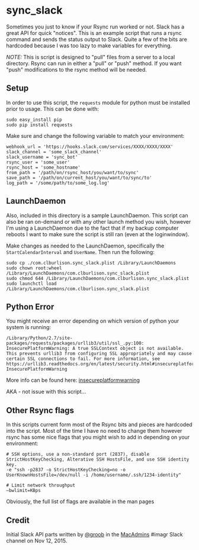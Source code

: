 sync_slack
===

Sometimes you just to know if your Rsync run worked or not. Slack has a great API for quick "notices". This is an example script that runs a rsync command and sends the status output to Slack. Quite a few of the bits are hardcoded because I was too lazy to make variables for everything. 

_NOTE:_ This is script is designed to "pull" files from a server to a local directory. Rsync can run in either a "pull" or "push" method. If you want "push" modifications to the rsync method will be needed.

## Setup
In order to use this script, the `requests` module for python must be installed prior to usage. This can be done with:  

	sudo easy_install pip
	sudo pip install requests

Make sure and change the following variable to match your environment:

    webhook_url = 'https://hooks.slack.com/services/XXXX/XXXX/XXXX'
    slack_channel = 'some_slack_channel'
    slack_username = 'sync_bot'
    rsync_user = 'some_user'
    rsync_host = 'some_hostname'
    from_path = '/path/on/rsync_host/you/want/to/sync'
    save_path = '/path/on/current_host/you/want/to/sync/to'
    log_path = '/some/path/to/some_log.log'


## LaunchDaemon

Also, included in this directory is a sample LaunchDaemon. This script can also be ran on-demand or with any other launch method you wish, however I'm using a LaunchDaemon due to the fact that if my backup computer reboots I want to make sure the script is still ran (even at the loginwindow).

Make changes as needed to the LaunchDaemon, specifically the `StartCalendarInterval` and `UserName`. Then run the following:

    sudo cp ./com.clburlison.sync_slack.plist /Library/LaunchDaemons
    sudo chown root:wheel /Library/LaunchDaemons/com.clburlison.sync_slack.plist
    sudo chmod 644 /Library/LaunchDaemons/com.clburlison.sync_slack.plist
    sudo launchctl load /Library/LaunchDaemons/com.clburlison.sync_slack.plist

## Python Error
You might receive an error depending on which version of python your system is running:

    /Library/Python/2.7/site-packages/requests/packages/urllib3/util/ssl_.py:100: InsecurePlatformWarning: A true SSLContext object is not available. This prevents urllib3 from configuring SSL appropriately and may cause certain SSL connections to fail. For more information, see https://urllib3.readthedocs.org/en/latest/security.html#insecureplatformwarning. 
    InsecurePlatformWarning

More info can be found here: [insecureplatformwarning](https://urllib3.readthedocs.org/en/latest/security.html#insecureplatformwarning)

AKA - not issue with this script...

## Other Rsync flags
In this scripts current form most of the Rsync bits and pieces are hardcoded into the script. Most of the time I have no need to change them however rsync has some nice flags that you might wish to add in depending on your environment:

    # SSH options, use a non-standard port (2837), disable StrictHostKeyChecking, Alterative SSH HostsFile, and use SSH identity key.
    -e "ssh -p2837 -o StrictHostKeyChecking=no -o UserKnownHostsFile=/dev/null -i /home/username/.ssh/1234-identity"
     
    # Limit network throughput
    –bwlimit=KBps
    

Obviously, the full list of flags are available in the man pages

## Credit
Initial Slack API parts written by [@groob](https://github.com/groob) in the [MacAdmins](http://macadmins.org) #imagr Slack channel on Nov 12, 2015.
